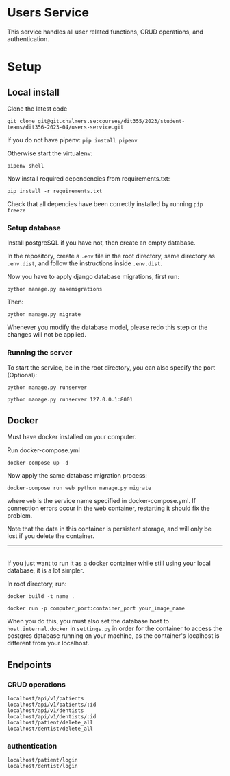 # Users Service

This service handles all user related functions, CRUD operations, and authentication.

# Setup

## Local install
Clone the latest code
```
git clone git@git.chalmers.se:courses/dit355/2023/student-teams/dit356-2023-04/users-service.git
```
If you do not have pipenv:
``` pip install pipenv ```<br/>

Otherwise start the virtualenv:
```
pipenv shell
```
Now install required dependencies from requirements.txt:
```
pip install -r requirements.txt
```
Check that all depencies have been correctly installed by running ```pip freeze```

### Setup database
Install postgreSQL if you have not, then create an empty database.

In the repository, create a ```.env``` file in the root directory, same directory as ```.env.dist```, and follow the instructions inside ```.env.dist```.

Now you have to apply django database migrations, first run:
```
python manage.py makemigrations
```
Then:
```
python manage.py migrate
```
Whenever you modify the database model, please redo this step or the changes will not be applied.

### Running the server
To start the service, be in the root directory, you can also specify the port (Optional):
```
python manage.py runserver

python manage.py runserver 127.0.0.1:8001
```

## Docker

Must have docker installed on your computer.

Run docker-compose.yml
```
docker-compose up -d
```
Now apply the same database migration process:
```
docker-compose run web python manage.py migrate
```
where ```web``` is the service name specified in docker-compose.yml.
If connection errors occur in the web container, restarting it should fix the problem.

Note that the data in this container is persistent storage, and will only be lost if you delete the container.
___
</br>
If you just want to run it as a docker container while still using your local database, it is a lot simpler.

In root directory, run:

```
docker build -t name .

docker run -p computer_port:container_port your_image_name
```

When you do this, you must also set the database host to ```host.internal.docker``` in ```settings.py``` in order for the container to access the postgres database running on your machine, as the container's localhost is different from your localhost.

## Endpoints
### CRUD operations
```
localhost/api/v1/patients
localhost/api/v1/patients/:id
localhost/api/v1/dentists
localhost/api/v1/dentists/:id
localhost/patient/delete_all
localhost/dentist/delete_all
```
### authentication
```
localhost/patient/login
localhost/dentist/login
```
